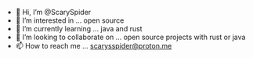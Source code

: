 - 👋 Hi, I’m @ScarySpider
- 👀 I’m interested in ... open source 
- 🌱 I’m currently learning ... java and rust
- 💞️ I’m looking to collaborate on ... open source projects with rust or java
- 📫 How to reach me ... scarysspider@proton.me

<!---
ScarySpider/ScarySpider is a ✨ special ✨ repository because its `README.md` (this file) appears on your GitHub profile.
You can click the Preview link to take a look at your changes.
--->
